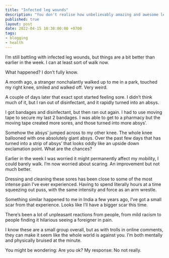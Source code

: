 ```yaml
---
title: "Infected leg wounds"
description: "You don't realise how unbelievably amazing and awesome legs are until they stop working"
published: true
layout: post
date: 2022-04-15 10:30:00:00 +0700
tags:
- blogging
- health
---
```

I’m still battling with infected leg wounds, but things are a bit better than earlier in the week. I can at least sort of walk now. 

What happened? I don’t fully know. 

A month ago, a stranger nonchalantly walked up to me in a park, touched my right knee, smiled and walked off. Very weird.

A couple of days later that exact spot started feeling sore. I didn’t think much of it, but I ran out of disinfectant, and it rapidly turned into an absys.

I got bandages and disinfectant, but then ran out again. I had to use moving tape to secure my last 2 bandages. I was able to get to a pharmacy but the moving tape created more sores, and those turned into more absys’.

Somehow the absys’ jumped across to my other knee. The whole knee ballooned with one absolutely giant absys. Over the past few days that has turned into a strip of absys’ that looks oddly like an upside down exclamation point. What are the chances?

Earlier in the week I was worried it might permanently affect my mobility, I could barely walk. I’m now worried about scaring. An improvement but not much better. 

Dressing and cleaning these sores has been close to some of the most intense pain I’ve ever experienced. Having to spend literally hours at a time squeezing out puss, with the same intensity and force as an arm wrestle. 

Something similar happened to me in India a few years ago, I’ve got a small scar from that experience. Looks like I’ll have a bigger scar this time.

There’s been a lot of unpleasant reactions from people, from mild racism to people finding it hilarious seeing a foreigner in pain. 

I know these are a small group overall, but as with trolls in online comments, they can make it seem like the whole world is against you. I’m both mentally and physically bruised at the minute.

You might be wondering: Are you ok?
My response: No not really.
